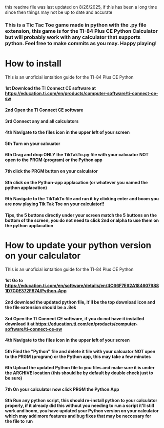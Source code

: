 this readme file was last updated on 8/26/2025, if this has been a long time since then things may not be up to date and accurate
### This is a Tic Tac Toe game made in python with the .py file extension, this game is for the TI-84 Plus CE Python Calculator but will probably work with any calculator that supports python. Feel free to make commits as you may. Happy playing!

# How to install

This is an unoficial isntaltion guide for the TI-84 Plus CE Python
#### 1st Download the TI Connect CE software at https://education.ti.com/en/products/computer-software/ti-connect-ce-sw
#### 2nd Open the TI Connect CE software
#### 3rd Connect any and all calculators
#### 4th Navigate to the files icon in the upper left of your screen
#### 5th Turn on your calcuator
#### 6th Drag and drop ONLY the TikTakTo.py file with your calcuator NOT open to the PRGM (program) or the Python app
#### 7th click the PRGM button on your calculator
#### 8th click on the Python-app applacation (or whatever you named the python applacation)
#### 9th Navigate to the TikTakTo file and run it by clicking enter and boom you are now playing Tik Tak Toe on your calculator!!
#### Tips, the 5 buttons directly under your screen match the 5 buttons on the bottom of the screen, you do not need to click 2nd or alpha to use them on the python applacation

# How to update your python version on your calculator

This is an unoficial isntaltion guide for the TI-84 Plus CE Python
#### 1st Go to https://education.ti.com/en/software/details/en/4C66F7E62A1846079881D7C0E372F874/Python-App
#### 2nd download the updated python file, it'll be the top download icon and the file extension should be a .8ek
#### 3rd Open the TI Connect CE software, if you do not have it installed download it at https://education.ti.com/en/products/computer-software/ti-connect-ce-sw
#### 4th Navigate to the files icon in the upper left of your screen
#### 5th Find the "Python" file and delete it file with your calcuator NOT open to the PRGM (program) or the Python app, **this may take a few minutes**
#### 6th Upload the updated Python file to you files and make sure it is under the ARCHIVE location (this should be by default by double check just to be sure)
#### 7th On your calculator now click PRGM the Python App
#### 8th Run any python script, this should re-install python to your calculator properly, if it already did this without you needing to run a script it'll still work and boom, you have updated your Python version on your calculator which may add more features and bug fixes that may be neccesary for the file to run

